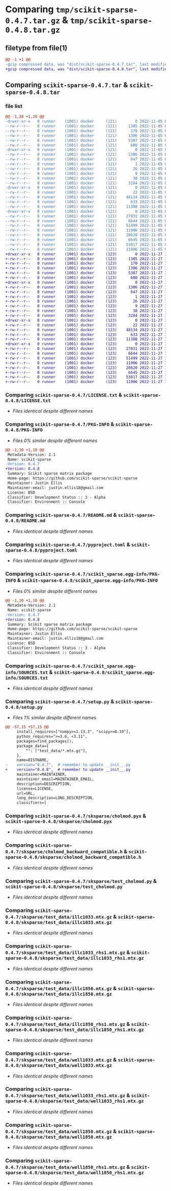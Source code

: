# Comparing `tmp/scikit-sparse-0.4.7.tar.gz` & `tmp/scikit-sparse-0.4.8.tar.gz`

## filetype from file(1)

```diff
@@ -1 +1 @@
-gzip compressed data, was "dist/scikit-sparse-0.4.7.tar", last modified: Sat Nov  5 01:45:55 2022, max compression
+gzip compressed data, was "dist/scikit-sparse-0.4.8.tar", last modified: Sun Nov 27 16:55:32 2022, max compression
```

## Comparing `scikit-sparse-0.4.7.tar` & `scikit-sparse-0.4.8.tar`

### file list

```diff
@@ -1,28 +1,28 @@
-drwxr-xr-x   0 runner    (1001) docker     (121)        0 2022-11-05 01:45:55.000000 scikit-sparse-0.4.7/
--rw-r--r--   0 runner    (1001) docker     (121)     1385 2022-11-05 01:45:40.000000 scikit-sparse-0.4.7/LICENSE.txt
--rw-r--r--   0 runner    (1001) docker     (121)      170 2022-11-05 01:45:40.000000 scikit-sparse-0.4.7/MANIFEST.in
--rw-r--r--   0 runner    (1001) docker     (121)     1306 2022-11-05 01:45:55.000000 scikit-sparse-0.4.7/PKG-INFO
--rw-r--r--   0 runner    (1001) docker     (121)     5387 2022-11-05 01:45:40.000000 scikit-sparse-0.4.7/README.md
--rw-r--r--   0 runner    (1001) docker     (121)      680 2022-11-05 01:45:40.000000 scikit-sparse-0.4.7/pyproject.toml
-drwxr-xr-x   0 runner    (1001) docker     (121)        0 2022-11-05 01:45:55.000000 scikit-sparse-0.4.7/scikit_sparse.egg-info/
--rw-r--r--   0 runner    (1001) docker     (121)     1306 2022-11-05 01:45:55.000000 scikit-sparse-0.4.7/scikit_sparse.egg-info/PKG-INFO
--rw-r--r--   0 runner    (1001) docker     (121)      647 2022-11-05 01:45:55.000000 scikit-sparse-0.4.7/scikit_sparse.egg-info/SOURCES.txt
--rw-r--r--   0 runner    (1001) docker     (121)        1 2022-11-05 01:45:55.000000 scikit-sparse-0.4.7/scikit_sparse.egg-info/dependency_links.txt
--rw-r--r--   0 runner    (1001) docker     (121)       26 2022-11-05 01:45:55.000000 scikit-sparse-0.4.7/scikit_sparse.egg-info/requires.txt
--rw-r--r--   0 runner    (1001) docker     (121)        9 2022-11-05 01:45:55.000000 scikit-sparse-0.4.7/scikit_sparse.egg-info/top_level.txt
--rw-r--r--   0 runner    (1001) docker     (121)       38 2022-11-05 01:45:55.000000 scikit-sparse-0.4.7/setup.cfg
--rw-r--r--   0 runner    (1001) docker     (121)     3284 2022-11-05 01:45:40.000000 scikit-sparse-0.4.7/setup.py
-drwxr-xr-x   0 runner    (1001) docker     (121)        0 2022-11-05 01:45:55.000000 scikit-sparse-0.4.7/sksparse/
--rw-r--r--   0 runner    (1001) docker     (121)       22 2022-11-05 01:45:40.000000 scikit-sparse-0.4.7/sksparse/__init__.py
--rw-r--r--   0 runner    (1001) docker     (121)    48134 2022-11-05 01:45:40.000000 scikit-sparse-0.4.7/sksparse/cholmod.pyx
--rw-r--r--   0 runner    (1001) docker     (121)      633 2022-11-05 01:45:40.000000 scikit-sparse-0.4.7/sksparse/cholmod_backward_compatible.h
--rw-r--r--   0 runner    (1001) docker     (121)    11388 2022-11-05 01:45:40.000000 scikit-sparse-0.4.7/sksparse/test_cholmod.py
-drwxr-xr-x   0 runner    (1001) docker     (121)        0 2022-11-05 01:45:55.000000 scikit-sparse-0.4.7/sksparse/test_data/
--rw-r--r--   0 runner    (1001) docker     (121)    27031 2022-11-05 01:45:40.000000 scikit-sparse-0.4.7/sksparse/test_data/illc1033.mtx.gz
--rw-r--r--   0 runner    (1001) docker     (121)     6644 2022-11-05 01:45:40.000000 scikit-sparse-0.4.7/sksparse/test_data/illc1033_rhs1.mtx.gz
--rw-r--r--   0 runner    (1001) docker     (121)    51499 2022-11-05 01:45:40.000000 scikit-sparse-0.4.7/sksparse/test_data/illc1850.mtx.gz
--rw-r--r--   0 runner    (1001) docker     (121)    11906 2022-11-05 01:45:40.000000 scikit-sparse-0.4.7/sksparse/test_data/illc1850_rhs1.mtx.gz
--rw-r--r--   0 runner    (1001) docker     (121)    28620 2022-11-05 01:45:40.000000 scikit-sparse-0.4.7/sksparse/test_data/well1033.mtx.gz
--rw-r--r--   0 runner    (1001) docker     (121)     6645 2022-11-05 01:45:40.000000 scikit-sparse-0.4.7/sksparse/test_data/well1033_rhs1.mtx.gz
--rw-r--r--   0 runner    (1001) docker     (121)    53817 2022-11-05 01:45:40.000000 scikit-sparse-0.4.7/sksparse/test_data/well1850.mtx.gz
--rw-r--r--   0 runner    (1001) docker     (121)    11906 2022-11-05 01:45:40.000000 scikit-sparse-0.4.7/sksparse/test_data/well1850_rhs1.mtx.gz
+drwxr-xr-x   0 runner    (1001) docker     (123)        0 2022-11-27 16:55:32.000000 scikit-sparse-0.4.8/
+-rw-r--r--   0 runner    (1001) docker     (123)     1385 2022-11-27 16:55:16.000000 scikit-sparse-0.4.8/LICENSE.txt
+-rw-r--r--   0 runner    (1001) docker     (123)      170 2022-11-27 16:55:16.000000 scikit-sparse-0.4.8/MANIFEST.in
+-rw-r--r--   0 runner    (1001) docker     (123)     1306 2022-11-27 16:55:32.000000 scikit-sparse-0.4.8/PKG-INFO
+-rw-r--r--   0 runner    (1001) docker     (123)     5387 2022-11-27 16:55:16.000000 scikit-sparse-0.4.8/README.md
+-rw-r--r--   0 runner    (1001) docker     (123)      680 2022-11-27 16:55:16.000000 scikit-sparse-0.4.8/pyproject.toml
+drwxr-xr-x   0 runner    (1001) docker     (123)        0 2022-11-27 16:55:31.000000 scikit-sparse-0.4.8/scikit_sparse.egg-info/
+-rw-r--r--   0 runner    (1001) docker     (123)     1306 2022-11-27 16:55:31.000000 scikit-sparse-0.4.8/scikit_sparse.egg-info/PKG-INFO
+-rw-r--r--   0 runner    (1001) docker     (123)      647 2022-11-27 16:55:31.000000 scikit-sparse-0.4.8/scikit_sparse.egg-info/SOURCES.txt
+-rw-r--r--   0 runner    (1001) docker     (123)        1 2022-11-27 16:55:31.000000 scikit-sparse-0.4.8/scikit_sparse.egg-info/dependency_links.txt
+-rw-r--r--   0 runner    (1001) docker     (123)       26 2022-11-27 16:55:31.000000 scikit-sparse-0.4.8/scikit_sparse.egg-info/requires.txt
+-rw-r--r--   0 runner    (1001) docker     (123)        9 2022-11-27 16:55:31.000000 scikit-sparse-0.4.8/scikit_sparse.egg-info/top_level.txt
+-rw-r--r--   0 runner    (1001) docker     (123)       38 2022-11-27 16:55:32.000000 scikit-sparse-0.4.8/setup.cfg
+-rw-r--r--   0 runner    (1001) docker     (123)     3284 2022-11-27 16:55:16.000000 scikit-sparse-0.4.8/setup.py
+drwxr-xr-x   0 runner    (1001) docker     (123)        0 2022-11-27 16:55:32.000000 scikit-sparse-0.4.8/sksparse/
+-rw-r--r--   0 runner    (1001) docker     (123)       22 2022-11-27 16:55:16.000000 scikit-sparse-0.4.8/sksparse/__init__.py
+-rw-r--r--   0 runner    (1001) docker     (123)    48134 2022-11-27 16:55:16.000000 scikit-sparse-0.4.8/sksparse/cholmod.pyx
+-rw-r--r--   0 runner    (1001) docker     (123)      633 2022-11-27 16:55:16.000000 scikit-sparse-0.4.8/sksparse/cholmod_backward_compatible.h
+-rw-r--r--   0 runner    (1001) docker     (123)    11388 2022-11-27 16:55:16.000000 scikit-sparse-0.4.8/sksparse/test_cholmod.py
+drwxr-xr-x   0 runner    (1001) docker     (123)        0 2022-11-27 16:55:32.000000 scikit-sparse-0.4.8/sksparse/test_data/
+-rw-r--r--   0 runner    (1001) docker     (123)    27031 2022-11-27 16:55:16.000000 scikit-sparse-0.4.8/sksparse/test_data/illc1033.mtx.gz
+-rw-r--r--   0 runner    (1001) docker     (123)     6644 2022-11-27 16:55:16.000000 scikit-sparse-0.4.8/sksparse/test_data/illc1033_rhs1.mtx.gz
+-rw-r--r--   0 runner    (1001) docker     (123)    51499 2022-11-27 16:55:16.000000 scikit-sparse-0.4.8/sksparse/test_data/illc1850.mtx.gz
+-rw-r--r--   0 runner    (1001) docker     (123)    11906 2022-11-27 16:55:16.000000 scikit-sparse-0.4.8/sksparse/test_data/illc1850_rhs1.mtx.gz
+-rw-r--r--   0 runner    (1001) docker     (123)    28620 2022-11-27 16:55:16.000000 scikit-sparse-0.4.8/sksparse/test_data/well1033.mtx.gz
+-rw-r--r--   0 runner    (1001) docker     (123)     6645 2022-11-27 16:55:16.000000 scikit-sparse-0.4.8/sksparse/test_data/well1033_rhs1.mtx.gz
+-rw-r--r--   0 runner    (1001) docker     (123)    53817 2022-11-27 16:55:16.000000 scikit-sparse-0.4.8/sksparse/test_data/well1850.mtx.gz
+-rw-r--r--   0 runner    (1001) docker     (123)    11906 2022-11-27 16:55:16.000000 scikit-sparse-0.4.8/sksparse/test_data/well1850_rhs1.mtx.gz
```

### Comparing `scikit-sparse-0.4.7/LICENSE.txt` & `scikit-sparse-0.4.8/LICENSE.txt`

 * *Files identical despite different names*

### Comparing `scikit-sparse-0.4.7/PKG-INFO` & `scikit-sparse-0.4.8/PKG-INFO`

 * *Files 0% similar despite different names*

```diff
@@ -1,10 +1,10 @@
 Metadata-Version: 2.1
 Name: scikit-sparse
-Version: 0.4.7
+Version: 0.4.8
 Summary: Scikit sparse matrix package
 Home-page: https://github.com/scikit-sparse/scikit-sparse
 Maintainer: Justin Ellis
 Maintainer-email: justin.ellis18@gmail.com
 License: BSD
 Classifier: Development Status :: 3 - Alpha
 Classifier: Environment :: Console
```

### Comparing `scikit-sparse-0.4.7/README.md` & `scikit-sparse-0.4.8/README.md`

 * *Files identical despite different names*

### Comparing `scikit-sparse-0.4.7/pyproject.toml` & `scikit-sparse-0.4.8/pyproject.toml`

 * *Files identical despite different names*

### Comparing `scikit-sparse-0.4.7/scikit_sparse.egg-info/PKG-INFO` & `scikit-sparse-0.4.8/scikit_sparse.egg-info/PKG-INFO`

 * *Files 0% similar despite different names*

```diff
@@ -1,10 +1,10 @@
 Metadata-Version: 2.1
 Name: scikit-sparse
-Version: 0.4.7
+Version: 0.4.8
 Summary: Scikit sparse matrix package
 Home-page: https://github.com/scikit-sparse/scikit-sparse
 Maintainer: Justin Ellis
 Maintainer-email: justin.ellis18@gmail.com
 License: BSD
 Classifier: Development Status :: 3 - Alpha
 Classifier: Environment :: Console
```

### Comparing `scikit-sparse-0.4.7/scikit_sparse.egg-info/SOURCES.txt` & `scikit-sparse-0.4.8/scikit_sparse.egg-info/SOURCES.txt`

 * *Files identical despite different names*

### Comparing `scikit-sparse-0.4.7/setup.py` & `scikit-sparse-0.4.8/setup.py`

 * *Files 1% similar despite different names*

```diff
@@ -57,15 +57,15 @@
     install_requires=["numpy>=1.13.3", "scipy>=0.19"],
     python_requires=">=3.6, <3.11",
     packages=find_packages(),
     package_data={
         "": ["test_data/*.mtx.gz"],
     },
     name=DISTNAME,
-    version="0.4.7",  # remember to update __init__.py
+    version="0.4.8",  # remember to update __init__.py
     maintainer=MAINTAINER,
     maintainer_email=MAINTAINER_EMAIL,
     description=DESCRIPTION,
     license=LICENSE,
     url=URL,
     long_description=LONG_DESCRIPTION,
     classifiers=[
```

### Comparing `scikit-sparse-0.4.7/sksparse/cholmod.pyx` & `scikit-sparse-0.4.8/sksparse/cholmod.pyx`

 * *Files identical despite different names*

### Comparing `scikit-sparse-0.4.7/sksparse/cholmod_backward_compatible.h` & `scikit-sparse-0.4.8/sksparse/cholmod_backward_compatible.h`

 * *Files identical despite different names*

### Comparing `scikit-sparse-0.4.7/sksparse/test_cholmod.py` & `scikit-sparse-0.4.8/sksparse/test_cholmod.py`

 * *Files identical despite different names*

### Comparing `scikit-sparse-0.4.7/sksparse/test_data/illc1033.mtx.gz` & `scikit-sparse-0.4.8/sksparse/test_data/illc1033.mtx.gz`

 * *Files identical despite different names*

### Comparing `scikit-sparse-0.4.7/sksparse/test_data/illc1033_rhs1.mtx.gz` & `scikit-sparse-0.4.8/sksparse/test_data/illc1033_rhs1.mtx.gz`

 * *Files identical despite different names*

### Comparing `scikit-sparse-0.4.7/sksparse/test_data/illc1850.mtx.gz` & `scikit-sparse-0.4.8/sksparse/test_data/illc1850.mtx.gz`

 * *Files identical despite different names*

### Comparing `scikit-sparse-0.4.7/sksparse/test_data/illc1850_rhs1.mtx.gz` & `scikit-sparse-0.4.8/sksparse/test_data/illc1850_rhs1.mtx.gz`

 * *Files identical despite different names*

### Comparing `scikit-sparse-0.4.7/sksparse/test_data/well1033.mtx.gz` & `scikit-sparse-0.4.8/sksparse/test_data/well1033.mtx.gz`

 * *Files identical despite different names*

### Comparing `scikit-sparse-0.4.7/sksparse/test_data/well1033_rhs1.mtx.gz` & `scikit-sparse-0.4.8/sksparse/test_data/well1033_rhs1.mtx.gz`

 * *Files identical despite different names*

### Comparing `scikit-sparse-0.4.7/sksparse/test_data/well1850.mtx.gz` & `scikit-sparse-0.4.8/sksparse/test_data/well1850.mtx.gz`

 * *Files identical despite different names*

### Comparing `scikit-sparse-0.4.7/sksparse/test_data/well1850_rhs1.mtx.gz` & `scikit-sparse-0.4.8/sksparse/test_data/well1850_rhs1.mtx.gz`

 * *Files identical despite different names*

